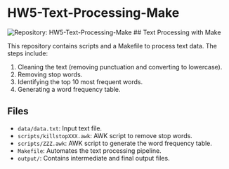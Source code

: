 # HW5-Text-Processing-Make

<img alt="Repository: HW5-Text-Processing-Make" src="https://img.shields.io/badge/Repository-HW5-Text-Processing-Make-red">
## Text Processing with Make

This repository contains scripts and a Makefile to process text data. The steps include:
1. Cleaning the text (removing punctuation and converting to lowercase).
2. Removing stop words.
3. Identifying the top 10 most frequent words.
4. Generating a word frequency table.

## Files
- `data/data.txt`: Input text file.
- `scripts/killstopXXX.awk`: AWK script to remove stop words.
- `scripts/ZZZ.awk`: AWK script to generate the word frequency table.
- `Makefile`: Automates the text processing pipeline.
- `output/`: Contains intermediate and final output files.